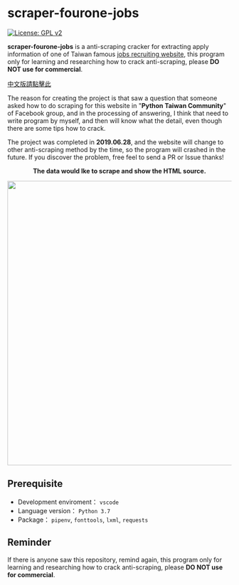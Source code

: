 # scraper-fourone-jobs

[![License: GPL v2](https://img.shields.io/badge/License-GPL%20v2-blue.svg)](https://www.gnu.org/licenses/old-licenses/gpl-2.0.en.html)



**scraper-fourone-jobs** is a anti-scraping cracker for extracting apply information of one of Taiwan famous [jobs recruiting website](https://1111.com.tw), this program only for learning and researching how to crack anti-scraping, please **DO NOT use for commercial**.

[中文版請點擊此](../master/Chinese.md)

The reason for creating the project is that saw a question that someone asked how to do scraping for this website in "**Python Taiwan Community**" of Facebook group, and in the processing of answering, I think that need to write program by myself, and then will know what the detail, even though there are some tips how to crack.

The project was completed in **2019.06.28**, and the website will change to other anti-scraping method by the time, so the program will crashed in the future. If you discover the problem, free feel to send a PR or Issue thanks!

**<p align="center">The data would lke to scrape and show the HTML source.</p>**
<p align="center">
  <img src="../master/Images/Anti-scraping-fourone-jobs-apply-contents.png?raw=true" width="640px">
</p>

## Prerequisite
- Development enviroment： `vscode`
- Language version： `Python 3.7`
- Package： `pipenv`, `fonttools`, `lxml`, `requests`


## Reminder
If there is anyone saw this repository, remind again, this program only for learning and researching how to crack anti-scraping, please **DO NOT use for commercial**.
